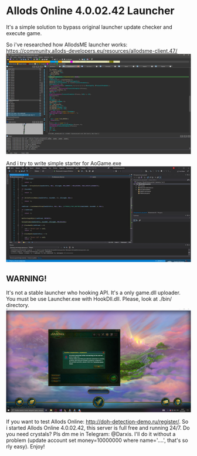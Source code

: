 # Allods Online 4.0.02.42 Launcher
It's a simple solution to bypass original launcher update checker and execute game.

So i've researched how AllodsME launcher works: https://community.allods-developers.eu/resources/allodsme-client.47/
![image info](./allodsMeLauncherReverse.jpg)

And i try to write simple starter for AoGame.exe
![image info](./Develop.jpg)

## WARNING!
It's not a stable launcher who hooking API.
It's a only game.dll uploader. 
You must be use Launcher.exe with HookDll.dll.
Please, look at ./bin/ directory.
![image info](./result.jpg)

If you want to test Allods Online: http://doh-detection-demo.ru/register/.
So i started Allods Online 4.0.02.42, this server is full free and running 24/7.
Do you need crystals? Pls dm me in Telegram: @Darxis. I'll do it without a problem (update account set money=10000000 where name='....', that's so rly easy).
Enjoy!
